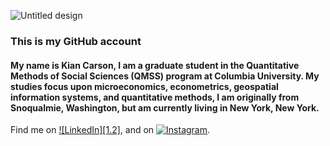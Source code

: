 
![Untitled design](https://user-images.githubusercontent.com/95309791/159109259-1f6d30fa-f7ad-4be4-8700-49d624372607.png)

### This is my GitHub account

#### My name is Kian Carson, I am a graduate student in the Quantitative Methods of Social Sciences (QMSS) program at Columbia University. My studies focus upon microeconomics, econometrics, geospatial information systems, and quantitative methods, I am originally from Snoqualmie, Washington, but am currently living in New York, New York.


Find me on [![LinkedIn][1.2]][1], and on [![Instagram][2.2]][2].


[2.2]: https://raw.githubusercontent.com/MartinHeinz/MartinHeinz/master/linkedin-3-16.png (LinkedIn logo)


[1]: https://www.linkedin.com/in/kian-carson-27baa61a4/
[2]: https://www.instagram.com/cascade_kian/
